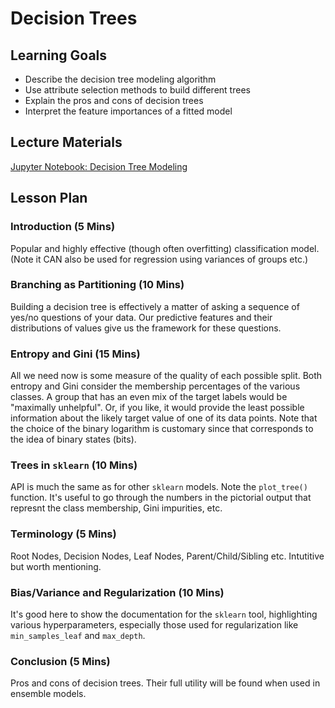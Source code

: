 # Decision Trees

## Learning Goals

- Describe the decision tree modeling algorithm
- Use attribute selection methods to build different trees
- Explain the pros and cons of decision trees
- Interpret the feature importances of a fitted model

## Lecture Materials

[Jupyter Notebook: Decision Tree Modeling](decision_tree_modeling.ipynb)

## Lesson Plan

### Introduction (5 Mins)

Popular and highly effective (though often overfitting) classification model. (Note it CAN also be used for regression using variances of groups etc.)

### Branching as Partitioning (10 Mins)

Building a decision tree is effectively a matter of asking a sequence of yes/no questions of your data. Our predictive features and their distributions of values give us the framework for these questions.

### Entropy and Gini (15 Mins)

All we need now is some measure of the quality of each possible split. Both entropy and Gini consider the membership percentages of the various classes. A group that has an even mix of the target labels would be "maximally unhelpful". Or, if you like, it would provide the least possible information about the likely target value of one of its data points. Note that the choice of the binary logarithm is customary since that corresponds to the idea of binary states (bits).

### Trees in `sklearn` (10 Mins)

API is much the same as for other `sklearn` models. Note the `plot_tree()` function. It's useful to go through the numbers in the pictorial output that represnt the class membership, Gini impurities, etc.

### Terminology (5 Mins)

Root Nodes, Decision Nodes, Leaf Nodes, Parent/Child/Sibling etc. Intutitive but worth mentioning.

### Bias/Variance and Regularization (10 Mins)

It's good here to show the documentation for the `sklearn` tool, highlighting various hyperparameters, especially those used for regularization like `min_samples_leaf` and `max_depth`.

### Conclusion (5 Mins)

Pros and cons of decision trees. Their full utility will be found when used in ensemble models.
